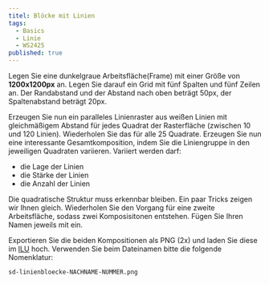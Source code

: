 ```yaml
---
titel: Blöcke mit Linien
tags: 
  - Basics
  - Linie
  - WS2425
published: true
---
```


Legen Sie eine dunkelgraue Arbeitsfläche(Frame) mit einer Größe von **1200x1200px** an. Legen Sie darauf ein Grid mit fünf Spalten und fünf Zeilen an. Der Randabstand und der Abstand nach oben beträgt 50px, der Spaltenabstand beträgt 20px. 

Erzeugen Sie nun ein paralleles Linienraster aus weißen Linien mit gleichmäßigem Abstand für jedes Quadrat der Rasterfläche (zwischen 10 und 120 Linien). Wiederholen Sie das für alle 25 Quadrate. Erzeugen Sie nun eine interessante Gesamtkomposition, indem Sie die Liniengruppe in den jeweiligen Quadraten variieren. Variiert werden darf:
- die Lage der Linien
- die Stärke der Linien
- die Anzahl der Linien

Die quadratische Struktur muss erkennbar bleiben. Ein paar Tricks zeigen wir Ihnen gleich. Wiederholen Sie den Vorgang für eine zweite Arbeitsfläche, sodass zwei Komposisitonen entstehen. Fügen Sie Ihren Namen jeweils mit ein.

Exportieren Sie die beiden Kompositionen als PNG (2x) und laden Sie diese im [ILU](https://ilu.th-koeln.de/ilias.php?baseClass=ilexercisehandlergui&cmdNode=cw:nq&cmdClass=ilObjExerciseGUI&cmd=showOverview&ref_id=679318&mode=ongoing&from_overview=1) hoch. Verwenden Sie beim Dateinamen bitte die folgende Nomenklatur:

```sd-linienbloecke-NACHNAME-NUMMER.png```

